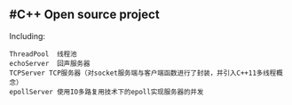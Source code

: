 #C++ Open source project
--------------
Including:  

    ThreadPool  线程池
    echoServer  回声服务器
    TCPServer TCP服务器（对socket服务端与客户端函数进行了封装，并引入C++11多线程概念）
    epollServer 使用IO多路复用技术下的epoll实现服务器的并发
